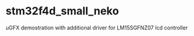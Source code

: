 stm32f4d_small_neko
=============

uGFX demostration with additional driver for LM15SGFNZ07 lcd controller
